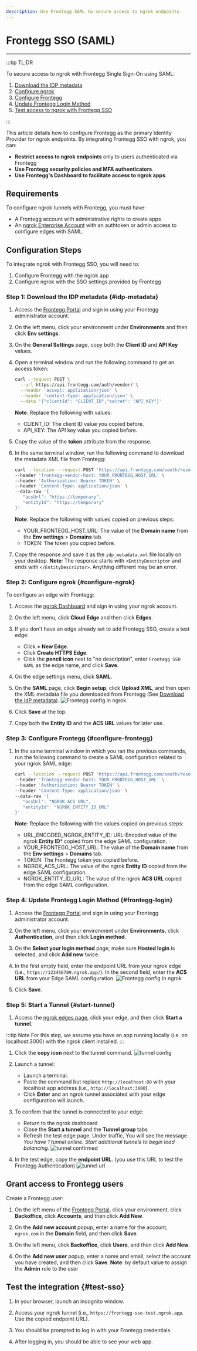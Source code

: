 ```yaml
---
description: Use Frontegg SAML to secure access to ngrok endpoints
---
```


# Frontegg SSO (SAML)

---

:::tip TL;DR

To secure access to ngrok with Frontegg Single Sign-On using SAML:

1. [Download the IDP metadata](#idp-metadata)
1. [Configure ngrok](#configure-ngrok)
1. [Configure Frontegg](#configure-frontegg)
1. [Update Frontegg Login Method](#frontegg-login)
1. [Test access to ngrok with Frontegg SSO](#test-sso)

:::

This article details how to configure Frontegg as the primary Identity Provider for ngrok endpoints.
By integrating Frontegg SSO with ngrok, you can:

- **Restrict access to ngrok endpoints** only to users authenticated via Frontegg
- **Use Frontegg security policies and MFA authenticators**.
- **Use Frontegg's Dashboard to facilitate access to ngrok apps**.

## Requirements

To configure ngrok tunnels with Frontegg, you must have:

- A Frontegg account with administrative rights to create apps
- An [ngrok Enterprise Account](https://ngrok.com/pricing) with an authtoken or admin access to configure edges with SAML.

## Configuration Steps

To integrate ngrok with Frontegg SSO, you will need to:

1. Configure Frontegg with the ngrok app
1. Configure ngrok with the SSO settings provided by Frontegg

### **Step 1**: Download the IDP metadata {#idp-metadata}

1. Access the [Frontegg Portal](https://portal.Frontegg.com/) and sign in using your Frontegg administrator account.

1. On the left menu, click your environment under **Environments** and then click **Env settings**.

1. On the **General Settings** page, copy both the **Client ID** and **API Key** values.

1. Open a terminal window and run the following command to get an access token:

   ```bash
   curl --request POST \
     --url https://api.frontegg.com/auth/vendor/ \
     --header 'accept: application/json' \
     --header 'content-type: application/json' \
     --data '{"clientId": "CLIENT_ID","secret": "API_KEY"}'
   ```

    **Note**: Replace the following with values:

    - CLIENT_ID: The client ID value you copied before.
    - API_KEY: The API key value you copied before.

1. Copy the value of the **token** attribute from the response.

1. In the same terminal window, run the following command to download the metadata XML file from Frontegg:

   ```bash
   curl --location --request POST 'https://api.frontegg.com/oauth/resources/configurations/saml/v1/https%3A%2F%2Ftemporary' \
   --header 'frontegg-vendor-host: YOUR_FRONTEGG_HOST_URL' \
   --header 'Authorization: Bearer TOKEN' \
   --header 'Content-Type: application/json' \
   --data-raw '{
      "acsUrl": "https://temporary",
      "entityId": "https://temporary"
   }'
   ```

   **Note**: Replace the following with values copied on previous steps:

   - YOUR_FRONTEGG_HOST_URL: The value of the **Domain name** from the **Env settings** > **Domains** tab.
   - TOKEN: The token you copied before.

1. Copy the response and save it as the `idp_metadata.xml` file locally on your desktop.
   **Note**: The response starts with `<EntityDescriptor` and ends with `</EntityDescriptor>`. Anything different may be an error.


### **Step 2**: Configure ngrok {#configure-ngrok}

To configure an edge with Frontegg:

1. Access the [ngrok Dashboard](https://dashboard.ngrok.com/) and sign in using your ngrok account.

1. On the left menu, click **Cloud Edge** and then click **Edges**.

1. If you don't have an edge already set to add Frontegg SSO, create a test edge:

   - Click **+ New Edge**.
   - Click **Create HTTPS Edge**.
   - Click the **pencil icon** next to "no description", enter `Frontegg SSO SAML` as the edge name, and click **Save**.

1. On the edge settings menu, click **SAML**.

1. On the **SAML** page, click **Begin setup**, click **Upload XML**, and then open the XML metadata file you downloaded from Frontegg (See [Download the IdP metadata](#idp-metadata)).
   ![Frontegg config in ngrok](img/frontegg-5.png)

1. Click **Save** at the top.

1. Copy both the **Entity ID** and the **ACS URL** values for later use.


### **Step 3**: Configure Frontegg {#configure-frontegg}

1. In the same terminal window in which you ran the previous commands, run the following command to create a SAML configuration related to your ngrok SAML edge:

   ```bash
   curl --location --request POST 'https://api.frontegg.com/oauth/resources/configurations/saml/v1/URL-ENCODED-NGROK-ENTITY-ID' \
   --header 'frontegg-vendor-host: YOUR_FRONTEGG_HOST_URL' \
   --header 'Authorization: Bearer TOKEN' \
   --header 'Content-Type: application/json' \
   --data-raw '{
      "acsUrl": "NGROK_ACS_URL",
      "entityId": "NGROK_ENTITY_ID_URL"
   }'
   ```

   **Note**: Replace the following with the values copied on previous steps:

   - URL_ENCODED_NGROK_ENTITY_ID: URL-Encoded value of the ngrok **Entity ID*** copied from the edge SAML configuration.
   - YOUR_FRONTEGG_HOST_URL: The value of the **Domain name** from the **Env settings** > **Domains** tab.
   - TOKEN: The Frontegg token you copied before.
   - NGROK_ACS_URL: The value of the ngrok **Entity ID** copied from the edge SAML configuration.
   - NGROK_ENTITY_ID_URL: The value of the ngrok **ACS URL** copied from the edge SAML configuration.


### **Step 4**: Update Frontegg Login Method {#frontegg-login}

1. Access the [Frontegg Portal](https://portal.Frontegg.com/) and sign in using your Frontegg administrator account.

1. On the left menu, click your environment under **Environments**, click **Authentication**, and then click **Login method**.

1. On the **Select your login method** page, make sure **Hosted login** is selected, and click **Add new** twice.

1. In the first empty field, enter the endpoint URL from your ngrok edge (i.e., `https://123456789.ngrok.app/`). In the second field, enter the **ACS URL** from your Edge SAML configuration.
   ![Frontegg config in ngrok](img/frontegg-6.png)

1. Click **Save**.


### **Step 5**: Start a Tunnel {#start-tunnel}

1. Access the [ngrok edges page](https://dashboard.ngrok.com/cloud-edge/edges), click your edge, and then click **Start a tunnel**.

:::tip Note
For this step, we assume you have an app running locally (i.e. on localhost:3000) with the ngrok client installed.
:::

1. Click the **copy icon** next to the tunnel command.
   ![tunnel config](img/frontegg-2.png)

1. Launch a tunnel:

   - Launch a terminal.
   - Paste the command but replace `http://localhost:80` with your localhost app address (i.e., `http://localhost:3000`).
   - Click **Enter** and an ngrok tunnel associated with your edge configuration will launch.

1. To confirm that the tunnel is connected to your edge:

   - Return to the ngrok dashboard
   - Close the **Start a tunnel** and the **Tunnel group** tabs
   - Refresh the test edge page. Under traffic, You will see the message _You have 1 tunnel online. Start additional tunnels to begin load balancing._
     ![tunnel confirmed](img/frontegg-3.png)

1. In the test edge, copy the **endpoint URL**. (you use this URL to test the Frontegg Authentication)
   ![tunnel url](img/frontegg-7.png)


## Grant access to Frontegg users

Create a Frontegg user:

1. On the left menu of the [Frontegg Portal](https://portal.frontegg.com/), click your environment, click **Backoffice**, click **Accounts**, and then click **Add New**.

1. On the **Add new account** popup, enter a name for the account, `ngrok.com` in the **Domain** field, and then click **Save**.

1. On the left menu, click **Backoffice**, click **Users**, and then click **Add New**.

1. On the **Add new user** popup, enter a name and email, select the account you have created, and then click **Save**.
   **Note**: by default value to assign the **Admin** role to the user


## Test the integration {#test-sso}

1. In your browser, launch an incognito window.

1. Access your ngrok tunnel (i.e., `https://frontegg-sso-test.ngrok.app`. Use the copied endpoint URL).

1. You should be prompted to log in with your Frontegg credentials.

1. After logging in, you should be able to see your web app.
